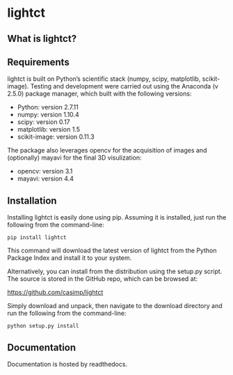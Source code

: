 lightct
=======

What is lightct?
----------------

Requirements
------------

lightct is built on Python’s scientific stack (numpy, scipy, matplotlib, scikit-image). Testing and development were carried out using the Anaconda (v 2.5.0) package manager, which built with the following versions:

-	Python: version 2.7.11
-	numpy: version 1.10.4
-	scipy: version 0.17
-	matplotlib: version 1.5
-	scikit-image: version 0.11.3

The package also leverages opencv for the acquisition of images and (optionally) mayavi for the final 3D visulization:

-	opencv: version 3.1
-	mayavi: version 4.4

Installation
------------

Installing lightct is easily done using pip. Assuming it is installed, just run the following from the command-line:

```
pip install lightct
```

This command will download the latest version of lightct from the Python Package Index and install it to your system.

Alternatively, you can install from the distribution using the setup.py script. The source is stored in the GitHub repo, which can be browsed at:

https://github.com/casimp/lightct

Simply download and unpack, then navigate to the download directory and run the following from the command-line:

```
python setup.py install
```

Documentation
-------------

Documentation is hosted by readthedocs.
